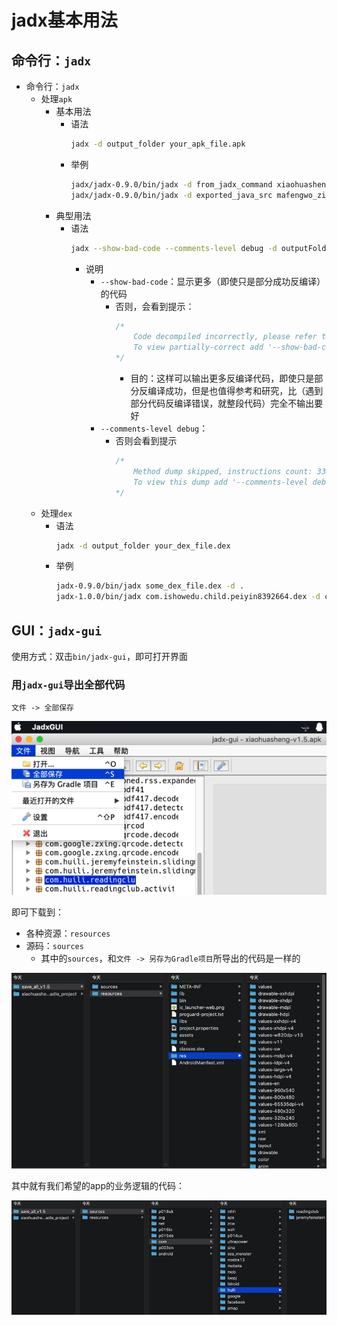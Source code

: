 # jadx基本用法

## 命令行：`jadx`

* 命令行：`jadx`
  * 处理`apk`
    * 基本用法
      * 语法
        ```bash
        jadx -d output_folder your_apk_file.apk
        ```
      * 举例
        ```bash
        jadx/jadx-0.9.0/bin/jadx -d from_jadx_command xiaohuasheng-v1.5.apk
        jadx/jadx-0.9.0/bin/jadx -d exported_java_src mafengwo_ziyouxing.apk
        ```
    * 典型用法
      * 语法
        ```bash
        jadx --show-bad-code --comments-level debug -d outputFolder yourAndroidApp.apk
        ```
        * 说明
          * `--show-bad-code`：显示更多（即使只是部分成功反编译）的代码
            * 否则，会看到提示：
              ```java
              /*
                  Code decompiled incorrectly, please refer to instructions dump.
                  To view partially-correct add '--show-bad-code' argument
              */
              ```
              * 目的：这样可以输出更多反编译代码，即使只是部分反编译成功，但是也值得参考和研究，比（遇到部分代码反编译错误，就整段代码）完全不输出要好
          * `--comments-level debug`：
            * 否则会看到提示
              ```java
              /*
                  Method dump skipped, instructions count: 330
                  To view this dump add '--comments-level debug' option
              */
              ```
  * 处理`dex`
    * 语法
        ```bash
        jadx -d output_folder your_dex_file.dex
        ```
    * 举例
      ```bash
      jadx-0.9.0/bin/jadx some_dex_file.dex -d .
      jadx-1.0.0/bin/jadx com.ishowedu.child.peiyin8392664.dex -d com.ishowedu.child.peiyin8392664_java
      ```

## GUI：`jadx-gui`

使用方式：双击`bin/jadx-gui`，即可打开界面

### 用`jadx-gui`导出全部代码

`文件 -> 全部保存`

![jadx_gui_file_save_all](../assets/img/jadx_gui_file_save_all.png)

即可下载到：

* 各种资源：`resources`
* 源码：`sources`
  * 其中的`sources`，和`文件 -> 另存为Gradle项目`所导出的代码是一样的

![jadx_exported_resources_sources](../assets/img/jadx_exported_resources_sources.png)

其中就有我们希望的app的业务逻辑的代码：

![jadx_sources_app_logic_code](../assets/img/jadx_sources_app_logic_code.png)
